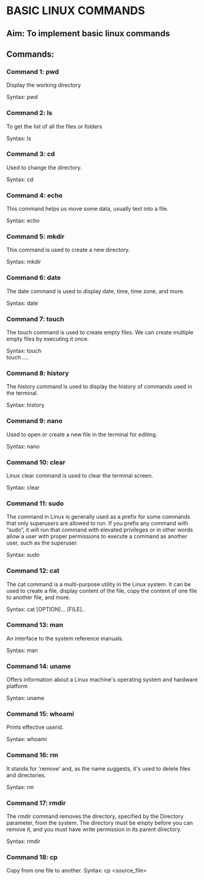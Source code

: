 
# BASIC LINUX COMMANDS

## Aim: To implement basic linux commands

## Commands:

### Command 1: pwd

Display the working directory

Syntax: pwd


### Command 2: ls

To get the list of all the files or folders

Syntax: ls


### Command 3: cd

Used to change the directory.

Syntax: cd


### Command 4: echo 

This command helps us move some data, usually text into a file.

Syntax: echo <text>


### Command 5: mkdir

This command is used to create a new directory.

Syntax: mkdir <filename>


### Command 6: date

The date command is used to display date, time, time zone, and more.

Syntax: date


### Command 7: touch

The touch command is used to create empty files. We can create multiple empty files by executing it once.

Syntax:
touch <file name>  
touch <file1>  <file2> ....  


### Command 8: history

The history command is used to display the history of commands used in the terminal.

Syntax: history


### Command 9: nano

Used to open or create a new file in the terminal for editing.

Syntax: nano <filename>


### Command 10: clear

Linux clear command is used to clear the terminal screen.

Syntax: clear


### Command 11: sudo

The command in Linux is generally used as a prefix for some commands that only superusers are allowed to run. If you prefix any command with “sudo”, it will run that command with elevated privileges or in other words allow a user with proper permissions to execute a command as another user, such as the superuser.

Syntax: sudo <command>


### Command 12: cat

The cat command is a multi-purpose utility in the Linux system. It can be used to create a file, display content of the file, copy the content of one file to another file, and more.

Syntax: cat [OPTION]... [FILE]..  


### Command 13: man

An interface to the system reference manuals.

Syntax: man <command>


### Command 14: uname

Offers information about a Linux machine's operating system and hardware platform

Syntax: uname


### Command 15: whoami

Prints effective userid.

Syntax: whoami


### Command 16: rm

It stands for 'remove' and, as the name suggests, it's used to delete files and directories. 

Syntax: rm <name>


### Command 17: rmdir

The rmdir command removes the directory, specified by the Directory parameter, from the system. The directory must be empty before you can remove it, and you must have write permission in its parent directory.

Syntax: rmdir <name>


### Command 18: cp
Copy from one file to another.
Syntax: cp <source_file> <destination>


